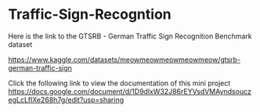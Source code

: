 # Traffic-Sign-Recogntion

Here is the link to the GTSRB - German Traffic Sign Recognition Benchmark dataset

https://www.kaggle.com/datasets/meowmeowmeowmeowmeow/gtsrb-german-traffic-sign

Click the following link to view the documentation of this mini project
https://docs.google.com/document/d/1D9dlxW32J86rEYVsdVMAyndsouczegLcLflXe268h7g/edit?usp=sharing
